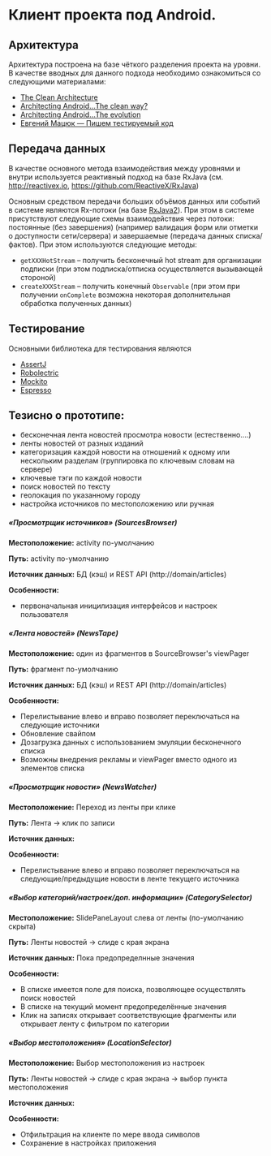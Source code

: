 # Клиент проекта под Android.

## Архитектура
Архитектура построена на базе чёткого разделения проекта на уровни. В качестве вводных для данного подхода необходимо ознакомиться со следующими материалами:
- [The Clean Architecture](https://8thlight.com/blog/uncle-bob/2012/08/13/the-clean-architecture.html)
- [Architecting Android…The clean way?](http://fernandocejas.com/2014/09/03/architecting-android-the-clean-way/)
- [Architecting Android…The evolution](http://fernandocejas.com/2015/07/18/architecting-android-the-evolution/)
- [Евгений Мацюк — Пишем тестируемый код](https://youtu.be/AlxMGxs2QnM)

## Передача данных
В качестве основного метода взаимодействия между уровнями и внутри используется реактивный подход на базе RxJava (см. http://reactivex.io, https://github.com/ReactiveX/RxJava)

Основным средством передачи больших объёмов данных или событий в системе являются Rx-потоки (на базе [RxJava2](https://github.com/ReactiveX/RxJava)).
При этом в системе присутствуют следующие схемы взаимодействия через потоки: постоянные (без завершения) (например валидация форм или отметки о доступности сети/сервера) и завершаемые (передача данных списка/фактов). При этом используются следующие методы:
- `getXXXHotStream` – получить бесконечный hot stream для организации подписки (при этом подписка/отписка осуществляется вызывающей стороной)
- `createXXXStream` – получить конечный `Observable` (при этом при получении `onComplete` возможна некоторая дополнительная обработка полученных данных)

## Тестирование
Основными библиотека для тестирования являются
- [AssertJ](http://joel-costigliola.github.io/assertj/)
- [Robolectric](http://robolectric.org/)
- [Mockito](http://site.mockito.org/)
- [Espresso](http://google.github.io/android-testing-support-library/docs/espresso/index.html)

## Тезисно о прототипе:
- бесконечная лента новостей
просмотра новости (естественно….)
- ленты новостей от разных изданий
- категоризация каждой новости на отношений к одному или нескольким разделам (группировка по ключевым словам на сервере)
- ключевые тэги по каждой новости
- поиск новостей по тексту
- геолокация по указанному городу
- настройка источников по местоположению или ручная

##### «Просмотрщик источников» (SourcesBrowser)
**Местоположение:**  activity по-умолчанию

**Путь:** activity по-умолчанию

**Источник данных:** БД (кэш) и REST API (http://domain/articles)

**Особенности:**
- первоначальная иницилизация интерфейсов и настроек пользователя

##### «Лента новостей» (NewsTape)
**Местоположение:**  один из фрагментов в SourceBrowser's viewPager

**Путь:** фрагмент по-умолчанию

**Источник данных:** БД (кэш) и REST API (http://domain/articles)

**Особенности:**
- Перелистывание влево и вправо позволяет переключаться на следующие источники
- Обновление свайпом
- Дозагрузка данных с использованием эмуляции бесконечного списка
- Возможны внедрения рекламы и viewPager вместо одного из элементов списка

#####  «Просмотрщик новости» (NewsWatcher)
**Местоположение:** Переход из ленты при клике

**Путь:** Лента -> клик по записи

**Источник данных:**

**Особенности:**
- Перелистывание влево и вправо позволяет переключаться на следующие/предыдущие новости в ленте текущего источника

#####  «Выбор категорий/настроек/доп. информации» (CategorySelector)
**Местоположение:** SlidePaneLayout слева от ленты (по-умолчанию скрыта)

**Путь:** Ленты новостей -> слиде с края экрана

**Источник данных:** Пока предопределнные значения

**Особенности:**
* В списке имеется поле для поиска, позволяющее осуществлять поиск новостей
* В списке на текущий момент предопределённые значения
* Клик на записях открывает соответствующие фрагменты или открывает ленту с фильтром по категории

#####  «Выбор местоположения» (LocationSelector)
**Местоположение:** Выбор местоположения из настроек

**Путь:** Ленты новостей -> слиде с края экрана -> выбор пункта местоположения

**Источник данных:**

**Особенности:**
- Отфильтрация на клиенте по мере ввода символов
- Сохранение в настройках приложения
